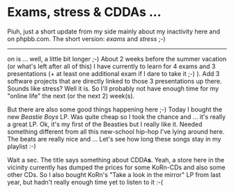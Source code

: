 # Exams, stress & CDDAs ...

Piuh, just a short update from my side mainly about my inactivity here and on phpbb.com. The short version: <em>exams</em> and <em>stress</em> ;-)

--------------

on is ... well, a little bit longer ;-) About 2 weeks before the summer vacation (or what's left after all of this) I have currently to learn for 4 exams and 3 presentations (+ at least one additional exam if I dare to take it ;-) ). Add 3 software projects that are directly linked to those 3 presentations up there. Sounds like stress? Well it is. So I'll probably not have enough time for my "online life" the next (or the next 2) week(s).

But there are also some good things happening here ;-) Today I bought the new <em>Beastie Boys</em> LP. Was quite cheap so I took the chance and ... it's really a great LP. Ok, it's my first of the Beasties but I really like it. Needed something different from all this new-school hip-hop I've lying around here. The beats are really nice and ...  Let's see how long these songs stay in my playlist :-)

Wait a sec. The title says something about CDDA<strong>s</strong>. Yeah, a store here in the vicinity currently has dumped the prices for some KoRn-CDs and also some other CDs. So I also bought KoRn's "Take a look in the mirror" LP from last year, but hadn't really enough time yet to listen to it :-(
